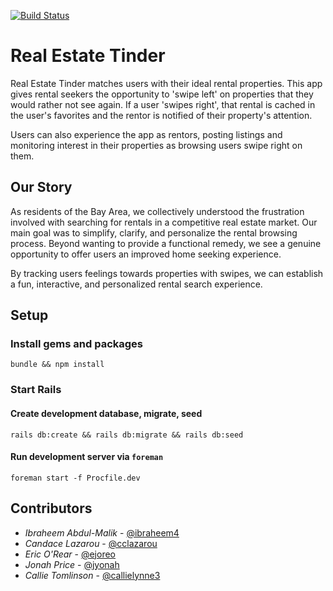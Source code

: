 [![Build Status](https://travis-ci.org/callielynne3/real-estate-tinder.svg?branch=master)](https://travis-ci.org/callielynne3/real-estate-tinder)

# Real Estate Tinder

Real Estate Tinder matches users with their ideal rental properties. This app gives rental seekers the opportunity to 'swipe left' on properties that they would rather not see again.  If a user 'swipes right', that rental is cached in the user's favorites and the rentor is notified of their property's attention.

Users can also experience the app as rentors, posting listings and monitoring interest in their properties as browsing users swipe right on them. 

## Our Story

As residents of the Bay Area, we collectively understood the frustration involved with searching for rentals in a competitive real estate market. Our main goal was to simplify, clarify, and personalize the rental browsing process. Beyond wanting to provide a functional remedy, we see a genuine opportunity to offer users an improved home seeking experience. 

By tracking users feelings towards properties with swipes, we can establish a fun, interactive, and personalized rental search experience.


## Setup

### Install gems and packages
```
bundle && npm install
```

### Start Rails

#### Create development database, migrate, seed
```
rails db:create && rails db:migrate && rails db:seed
```

#### Run development server via `foreman`
```
foreman start -f Procfile.dev
```

## Contributors

 + _Ibraheem Abdul-Malik_ - [@ibraheem4](https://github.com/ibraheem4)
 + _Candace Lazarou_ - [@cclazarou](https://github.com/cclazarou)
 + _Eric O'Rear_ - [@ejoreo](https://github.com/ejoreo)
 + _Jonah Price_ - [@jyonah](https://github.com/jyonah)
 + _Callie Tomlinson_ - [@callielynne3](https://github.com/callielynne3)
